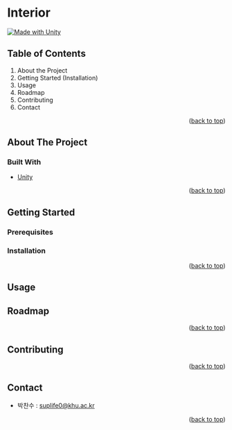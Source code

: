 # Interior
[![Made with Unity](https://img.shields.io/badge/Made%20with-Unity-57b9d3.svg?style=flat&logo=unity)](https://unity3d.com)
<!--Table of Contents-->
## Table of Contents
1. About the Project
2. Getting Started (Installation)
3. Usage
4. Roadmap
5. Contributing
6. Contact

<p align="right">(<a href="#top">back to top</a>)</p>

<!--About The Project-->
## About The Project

### Built With
- [Unity](https://unity.com/kr)

<p align="right">(<a href="#top">back to top</a>)</p>

<!--Getting Started (Installation)-->
## Getting Started

### Prerequisites


### Installation
<p align="right">(<a href="#top">back to top</a>)</p>

<!--Usage-->
## Usage

<!--Roadmap-->
## Roadmap
<p align="right">(<a href="#top">back to top</a>)</p>

<!--Contributing-->
## Contributing
<p align="right">(<a href="#top">back to top</a>)</p>

<!--Contact-->
## Contact
- 박찬수 : suplife0@khu.ac.kr
<p align="right">(<a href="#top">back to top</a>)</p>
